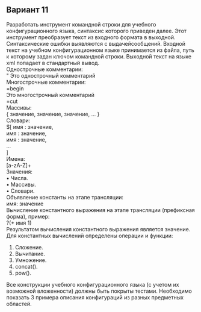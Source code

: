 ## Вариант 11
Разработать инструмент командной строки для учебного конфигурационного
языка, синтаксис которого приведен далее. Этот инструмент преобразует текст из входного формата в выходной.
Синтаксические ошибки выявляются с выдачейсообщений.
Входной текст на учебном конфигурационном языке принимается из
файла, путь к которому задан ключом командной строки. Выходной текст на языке xml попадает в стандартный вывод.  
Однострочные комментарии:  
" Это однострочный комментарий  
Многострочные комментарии:  
=begin  
Это многострочный комментарий  
=cut  
Массивы:  
{ значение, значение, значение, ... }  
Словари:  
$[
 имя : значение,  
 имя : значение,  
 имя : значение,  
 ...  
]  
Имена:  
[a-zA-Z]+  
Значения:  
• Числа.  
• Массивы.  
• Словари.  
Объявление константы на этапе трансляции:  
имя: значение  
Вычисление константного выражения на этапе трансляции (префиксная форма), пример:  
?(+ имя 1)  
Результатом вычисления константного выражения является значение.  
Для константных вычислений определены операции и функции:  
1. Сложение.  
2. Вычитание.  
3. Умножение.  
4. concat().  
5. pow().

Все конструкции учебного конфигурационного языка (с учетом их возможной вложенности) должны быть покрыты тестами.
Необходимо показать 3 примера описания конфигураций из разных предметных областей.
